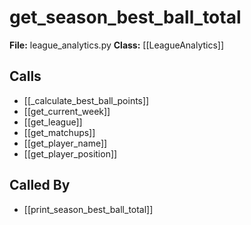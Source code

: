 # get_season_best_ball_total

**File:** league_analytics.py
**Class:** [[LeagueAnalytics]]

## Calls

- [[_calculate_best_ball_points]]
- [[get_current_week]]
- [[get_league]]
- [[get_matchups]]
- [[get_player_name]]
- [[get_player_position]]

## Called By

- [[print_season_best_ball_total]]

